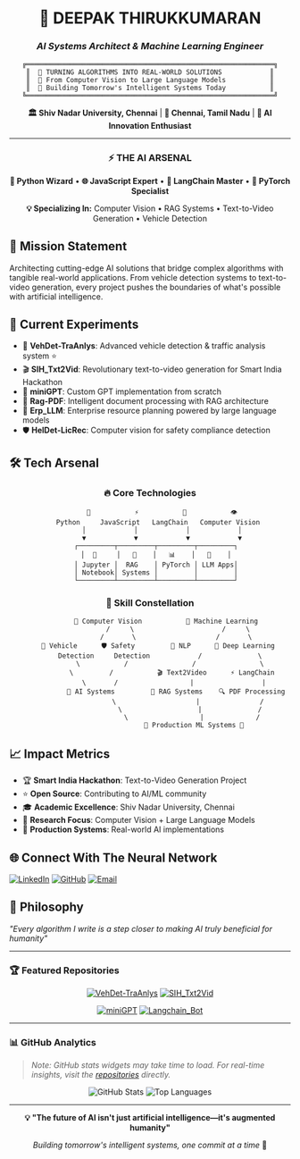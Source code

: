 <div align="center">

# 🚀 **DEEPAK THIRUKKUMARAN**
### *AI Systems Architect & Machine Learning Engineer*

```
╔══════════════════════════════════════════════════════════════╗
║  🎯 TURNING ALGORITHMS INTO REAL-WORLD SOLUTIONS            ║
║  🧠 From Computer Vision to Large Language Models           ║
║  🌟 Building Tomorrow's Intelligent Systems Today           ║
╚══════════════════════════════════════════════════════════════╝
```

</div>

<div align="center">
  
**🏛️ Shiv Nadar University, Chennai** | **📍 Chennai, Tamil Nadu** | **🚀 AI Innovation Enthusiast**

</div>

---

<div align="center">

### ⚡ **THE AI ARSENAL**

**🐍 Python Wizard** • **🌐 JavaScript Expert** • **🔗 LangChain Master** • **🧮 PyTorch Specialist**

**💡 Specializing In:** Computer Vision • RAG Systems • Text-to-Video Generation • Vehicle Detection

</div>

## 🎯 Mission Statement
Architecting cutting-edge AI solutions that bridge complex algorithms with tangible real-world applications. From vehicle detection systems to text-to-video generation, every project pushes the boundaries of what's possible with artificial intelligence.

## 🔬 Current Experiments
- 🚗 **VehDet-TraAnlys**: Advanced vehicle detection & traffic analysis system ⭐
- 🎬 **SIH_Txt2Vid**: Revolutionary text-to-video generation for Smart India Hackathon
- 🤖 **miniGPT**: Custom GPT implementation from scratch
- 📄 **Rag-PDF**: Intelligent document processing with RAG architecture
- 🏢 **Erp_LLM**: Enterprise resource planning powered by large language models
- 🛡️ **HelDet-LicRec**: Computer vision for safety compliance detection

## 🛠️ Tech Arsenal

<div align="center">

### 🔥 Core Technologies
```
      🐍           ⚡           🧠           👁️
    Python     JavaScript   LangChain   Computer Vision
      │            │            │            │
      ▼            ▼            ▼            ▼
   ┌─────────┬─────────┬─────────┬─────────┐
   │  🔬     │   🎯    │   📊    │   🚀    │
   │ Jupyter │  RAG    │ PyTorch │ LLM Apps│
   │ Notebook│ Systems │         │         │
   └─────────┴─────────┴─────────┴─────────┘
```

</div>

<div align="center">

### 💫 Skill Constellation

```
        🎨 Computer Vision           🤖 Machine Learning
              /     \                      /     \
             /       \                    /       \
    🚗 Vehicle      🛡️ Safety         📝 NLP      🧮 Deep Learning
     Detection     Detection            /              \
          \           /                /                \
           \         /           🎬 Text2Video      ⚡ LangChain
            \       /                  |                 |
             🎯 AI Systems         📄 RAG Systems    🔍 PDF Processing
                   \                    |               /
                    \                   |              /
                     \                  |             /
                      🚀 Production ML Systems 🚀
```

</div>

## 📈 Impact Metrics
- 🏆 **Smart India Hackathon**: Text-to-Video Generation Project
- ⭐ **Open Source**: Contributing to AI/ML community
- 🎓 **Academic Excellence**: Shiv Nadar University, Chennai
- 🔬 **Research Focus**: Computer Vision + Large Language Models
- 🚀 **Production Systems**: Real-world AI implementations

## 🌐 Connect With The Neural Network
[![LinkedIn](https://img.shields.io/badge/LinkedIn-0077B5?style=for-the-badge&logo=linkedin&logoColor=white)](https://www.linkedin.com/in/deepak-thirukkumaran-758598232/)
[![GitHub](https://img.shields.io/badge/GitHub-181717?style=for-the-badge&logo=github&logoColor=white)](https://github.com/ThiruDeepak2311)
[![Email](https://img.shields.io/badge/Email-D14836?style=for-the-badge&logo=gmail&logoColor=white)](mailto:thirudeepak2311@gmail.com)

## 💭 Philosophy
*"Every algorithm I write is a step closer to making AI truly beneficial for humanity"*

---

### 🏆 Featured Repositories
<div align="center">

[![VehDet-TraAnlys](https://github-readme-stats.vercel.app/api/pin/?username=ThiruDeepak2311&repo=VehDet-TraAnlys&theme=tokyonight)](https://github.com/ThiruDeepak2311/VehDet-TraAnlys)
[![SIH_Txt2Vid](https://github-readme-stats.vercel.app/api/pin/?username=ThiruDeepak2311&repo=SIH_Txt2Vid&theme=tokyonight)](https://github.com/ThiruDeepak2311/SIH_Txt2Vid)

[![miniGPT](https://github-readme-stats.vercel.app/api/pin/?username=ThiruDeepak2311&repo=miniGPT&theme=tokyonight)](https://github.com/ThiruDeepak2311/miniGPT)
[![Langchain_Bot](https://github-readme-stats.vercel.app/api/pin/?username=ThiruDeepak2311&repo=Langchain_Bot&theme=tokyonight)](https://github.com/ThiruDeepak2311/Langchain_Bot)

</div>

---

### 📊 GitHub Analytics
> *Note: GitHub stats widgets may take time to load. For real-time insights, visit the [repositories](https://github.com/ThiruDeepak2311?tab=repositories) directly.*

<div align="center">

![GitHub Stats](https://github-readme-stats.vercel.app/api?username=ThiruDeepak2311&show_icons=true&theme=tokyonight&hide_border=true&count_private=true)
![Top Languages](https://github-readme-stats.vercel.app/api/top-langs/?username=ThiruDeepak2311&layout=compact&theme=tokyonight&hide_border=true)

</div>

---

<div align="center">
  
**💡 "The future of AI isn't just artificial intelligence—it's augmented humanity"**

*Building tomorrow's intelligent systems, one commit at a time* 🚀

</div>
